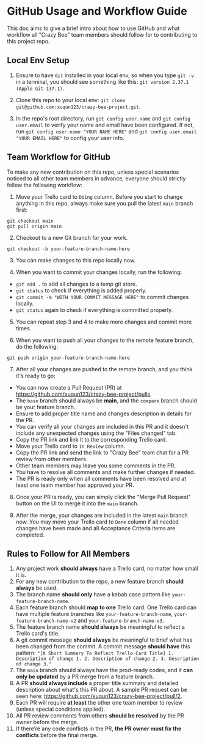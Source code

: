 # GitHub Usage and Workflow Guide

This doc aims to give a brief intro about how to use GitHub and what workflow all "Crazy Bee" team members should follow for to contributing to this project repo.

## Local Env Setup

1. Ensure to have `Git` installed in your local env, so when you type `git -v` in a terminal, you should see something like this: `git version 2.37.1 (Apple Git-137.1)`.

2. Clone this repo to your local env: `git clone git@github.com:xuqun123/crazy-bee-project.git`.

3. In the repo's root directory, run `git config user.name` and `git config user.email` to verify your name and email have been configured. If not, run `git config user.name "YOUR NAME HERE"` and `git config user.email "YOUR EMAIL HERE"` to config your user info.

## Team Workflow for GitHub

To make any new contribution on this repo, unless special scenarios noticed to all other team members in advance, everyone should strictly follow the following workflow:

1. Move your Trello card to `Doing` column. Before you start to change anything in this repo, always make sure you pull the latest `main` branch first:

```
git checkout main
git pull origin main
```

2. Checkout to a new Git branch for your work.

```
git checkout -b your-feature-branch-name-here
```

3. You can make changes to this repo locally now.

4. When you want to commit your changes locally, run the following:

- `git add .` to add all changes to a temp git store.
- `git status` to check if everything is added properly.
- `git commit -m "WITH YOUR COMMIT MESSAGE HERE"` to commit changes locally.
- `git status` again to check if everything is committed properly.

5. You can repeat step 3 and 4 to make more changes and commit more times.

6. When you want to push all your changes to the remote feature branch, do the following:

```
git push origin your-feature-branch-name-here
```

7. After all your changes are pushed to the remote branch, and you think it's ready to go:

- You can now create a Pull Request (PR) at https://github.com/xuqun123/crazy-bee-project/pulls.
- The `base` branch should always be **main**, and the `compare` branch should be your feature branch.
- Ensure to add proper title name and changes description in details for the PR.
- You can verify all your changes are included in this PR and it doesn't include any unexpected changes using the "Files changed" tab.
- Copy the PR link and link it to the corresponding Trello card.
- Move your Trello card to `In Review` column.
- Copy the PR link and send the link to "Crazy Bee" team chat for a PR review from other members.
- Other team members may leave you some comments in the PR.
- You have to resolve all comments and make further changes if needed.
- The PR is ready only when all comments have been resolved and at least one team member has approved your PR.

8. Once your PR is ready, you can simply click the "Merge Pull Request" button on the UI to merge it into the `main` branch.

9. After the merge, your changes are included in the latest `main` branch now. You may move your Trello card to `Done` column if all needed changes have been made and all Acceptance Criteria items are completed.

## Rules to Follow for All Members

1. Any project work **should always** have a Trello card, no matter how small it is.
2. For any new contribution to the repo, a new feature branch **should always** be used.
3. The branch name **should only** have a kebab case pattern like `your-feature-branch-name`.
4. Each feature branch should **map to one** Trello card. One Trello card can have multiple feature branches like `your-feature-branch-name`, `your-feature-branch-name-v2` and `your-feature-branch-name-v3`.
5. The feature branch name **should always** be meaningful to reflect a Trello card's title.
6. A git commit message **should always** be meaningful to brief what has been changed from the commit. A commit message **should have** this pattern: `"[A Short Summary To Reflect Trello Card Title] 1. Description of change 1. 2. Description of change 2. 3. Description of change 3."`
7. The `main` branch should always have the prod-ready codes, and it **can only be updated** by a PR merge from a feature branch.
8. A PR **should always include** a proper title summary and detailed description about what's this PR about. A sample PR request can be seen here: https://github.com/xuqun123/crazy-bee-project/pull/2.
9. Each PR will require **at least** the other one team member to review (unless special conditions applied).
10. All PR review comments from others **should be resolved** by the PR owner before the merge.
11. If there’re any code conflicts in the PR, **the PR owner must fix the conflicts** before the final merge.
